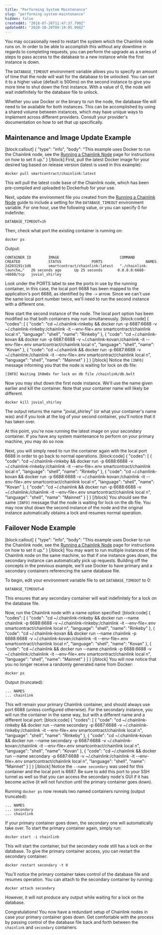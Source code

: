 ```yaml
---
title: "Performing System Maintenance"
slug: "performing-system-maintenance"
hidden: false
createdAt: "2018-07-26T11:47:37.790Z"
updatedAt: "2020-10-20T09:19:05.908Z"
---
```

You may occasionally need to restart the system which the Chainlink node runs on. In order to be able to accomplish this without any downtime in regards to completing requests, you can perform the upgrade as a series of steps to pass access to the database to a new instance while the first instance is down.

The `DATABASE_TIMEOUT` environment variable allows you to specify an amount of time that the node will wait for the database to be unlocked. You can set it to a higher value (default is 500ms) on the second instance to give you more time to shut down the first instance. With a value of 0, the node will wait indefinitely for the database file to unlock.

Whether you use Docker or the binary to run the node, the database file will need to be available for both instances. This can be accomplished by using a shared volume between instances, which may have unique ways to implement across different providers. Consult your provider's documentation on how to set that up specifically.

## Maintenance and Image Update Example
[block:callout]
{
  "type": "info",
  "body": "This example uses Docker to run the Chainlink node, see the [Running a Chainlink Node](doc:running-a-chainlink-node) page for instructions on how to set it up."
}
[/block]
First, pull the latest Docker image for your desired tag based on release version (latest is used in this example):

```shell
docker pull smartcontract/chainlink:latest
```

This will pull the latest code base of the Chainlink node, which has been pre-compiled and uploaded to Dockerhub for your use.

Next, update the environment file you created from the [Running a Chainlink Node](doc:running-a-chainlink-node) guide to include a setting for the `DATABASE_TIMEOUT` environment variable. For one hour, use the following value, or you can specify 0 for indefinite:

```
DATABASE_TIMEOUT=1h
```

Then, check what port the existing container is running on:

```shell
docker ps
```

Output:

```
CONTAINER ID        IMAGE                            COMMAND                  CREATED             STATUS              PORTS                    NAMES
2d203191c1d6        smartcontract/chainlink:latest   "./chainlink-launche…"   26 seconds ago      Up 25 seconds       0.0.0.0:6688->6688/tcp   jovial_shirley
```

Look under the PORTS label to see the ports in use by the running container, in this case, the local port 6688 has been mapped to the application's port 6688, as identified by the `->` arrow. Since we can't use the same local port number twice, we'll need to run the second instance with a different one.

Now start the second instance of the node. The local port option has been modified so that both containers may run simultaneously.
[block:code]
{
  "codes": [
    {
      "code": "cd ~/.chainlink-rinkeby && docker run -p 6687:6688 -v ~/.chainlink-rinkeby:/chainlink -it --env-file=.env smartcontract/chainlink local n",
      "language": "shell",
      "name": "Rinkeby"
    },
    {
      "code": "cd ~/.chainlink-kovan && docker run -p 6687:6688 -v ~/.chainlink-kovan:/chainlink -it --env-file=.env smartcontract/chainlink local n",
      "language": "shell",
      "name": "Kovan"
    },
    {
      "code": "cd ~/.chainlink && docker run -p 6687:6688 -v ~/.chainlink:/chainlink -it --env-file=.env smartcontract/chainlink local n",
      "language": "shell",
      "name": "Mainnet"
    }
  ]
}
[/block]
Notice the `[INFO]` message informing you that the node is waiting for lock on db file:

```
[INFO] Waiting 1h0m0s for lock on db file /chainlink/db.bolt
```

Now you may shut down the first node instance. We'll use the name given earlier and kill the container. Note that your container name will likely be different.

```shell
docker kill jovial_shirley
```

The output returns the name "jovial_shirley" (or what your container's name was) and if you look at the log of your second container, you'll notice that it has taken over.

At this point, you're now running the latest image on your secondary container. If you have any system maintenance to perform on your primary machine, you may do so now. 

Next, you will simply need to run the container again with the local port 6688 in order to go back to normal operations.
[block:code]
{
  "codes": [
    {
      "code": "cd ~/.chainlink-rinkeby && docker run -p 6688:6688 -v ~/.chainlink-rinkeby:/chainlink -it --env-file=.env smartcontract/chainlink local n",
      "language": "shell",
      "name": "Rinkeby"
    },
    {
      "code": "cd ~/.chainlink-kovan && docker run -p 6688:6688 -v ~/.chainlink-kovan:/chainlink -it --env-file=.env smartcontract/chainlink local n",
      "language": "shell",
      "name": "Kovan"
    },
    {
      "code": "cd ~/.chainlink && docker run -p 6688:6688 -v ~/.chainlink:/chainlink -it --env-file=.env smartcontract/chainlink local n",
      "language": "shell",
      "name": "Mainnet"
    }
  ]
}
[/block]
You should see the same `[INFO]` message that the node is waiting for lock on the db file. You may now shut down the second instance of the node and the original instance automatically obtains a lock and resumes normal operation.

## Failover Node Example
[block:callout]
{
  "type": "info",
  "body": "This example uses Docker to run the Chainlink node, see the [Running a Chainlink Node](doc:running-a-chainlink-node) page for instructions on how to set it up."
}
[/block]
You may want to run multiple instances of the Chainlink node on the same machine, so that if one instance goes down, the secondary instance can automatically pick up requests. Building off the concepts in the previous example, we'll use Docker to have primary and a secondary containers referencing the same database file.

To begin, edit your environment variable file to set `DATABASE_TIMEOUT` to 0:

```
DATABASE_TIMEOUT=0
```

This ensures that any secondary container will wait indefinitely for a lock on the database file.

Now, run the Chainlink node with a name option specified:
[block:code]
{
  "codes": [
    {
      "code": "cd ~/.chainlink-rinkeby && docker run --name chainlink -p 6688:6688 -v ~/.chainlink-rinkeby:/chainlink -it --env-file=.env smartcontract/chainlink local n",
      "language": "shell",
      "name": "Rinkeby"
    },
    {
      "code": "cd ~/.chainlink-kovan && docker run --name chainlink -p 6688:6688 -v ~/.chainlink-kovan:/chainlink -it --env-file=.env smartcontract/chainlink local n",
      "language": "shell",
      "name": "Kovan"
    },
    {
      "code": "cd ~/.chainlink && docker run --name chainlink -p 6688:6688 -v ~/.chainlink:/chainlink -it --env-file=.env smartcontract/chainlink local n",
      "language": "shell",
      "name": "Mainnet"
    }
  ]
}
[/block]
You will now notice that you no longer receive a randomly generated name from Docker:

```shell
docker ps
```

Output (truncated):

```
... NAMES
... chainlink
```

This will remain your primary Chainlink container, and should always use port 6688 (unless configured otherwise). For the secondary instance, you will run the container in the same way, but with a different name and a different local port:
[block:code]
{
  "codes": [
    {
      "code": "cd ~/.chainlink-rinkeby && docker run --name secondary -p 6687:6688 -v ~/.chainlink-rinkeby:/chainlink -it --env-file=.env smartcontract/chainlink local n",
      "language": "shell",
      "name": "Rinkeby"
    },
    {
      "code": "cd ~/.chainlink-kovan && docker run --name secondary -p 6687:6688 -v ~/.chainlink-kovan:/chainlink -it --env-file=.env smartcontract/chainlink local n",
      "language": "shell",
      "name": "Kovan"
    },
    {
      "code": "cd ~/.chainlink && docker run --name secondary -p 6687:6688 -v ~/.chainlink:/chainlink -it --env-file=.env smartcontract/chainlink local n",
      "language": "shell",
      "name": "Mainnet"
    }
  ]
}
[/block]
Notice the `--name secondary` was used for this container and the local port is 6687. Be sure to add this port to your SSH tunnel as well so that you can access the secondary node's GUI if it has become active (it will not function until the primary container goes down).

Running `docker ps` now reveals two named containers running (output truncated):

```
... NAMES
... secondary
... chainlink
```

If your primary container goes down, the secondary one will automatically take over. To start the primary container again, simply run:

```shell
docker start -i chainlink
```

This will start the container, but the secondary node still has a lock on the database. To give the primary container access, you can restart the secondary container:

```shell
docker restart secondary -t 0
```

You'll notice the primary container takes control of the database file and resumes operation. You can attach to the secondary container by running:

```shell
docker attach secondary
```

However, it will not produce any output while waiting for a lock on the database.

Congratulations! You now have a redundant setup of Chainlink nodes in case your primary container goes down. Get comfortable with the process by passing control of the database file back and forth between the `chainlink` and `secondary` containers.